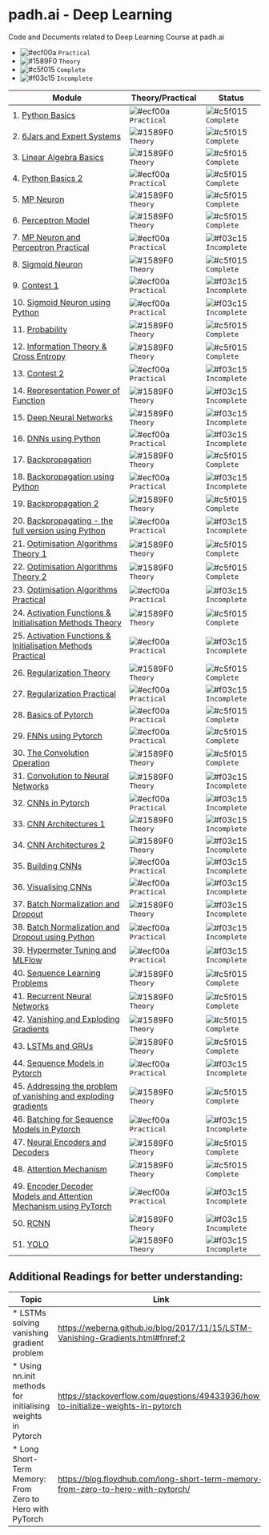# padh.ai - Deep Learning
Code and Documents related to Deep Learning Course at padh.ai

- ![#ecf00a](https://placehold.it/15/ecf00a/000000?text=+) `Practical`
- ![#1589F0](https://placehold.it/15/1589F0/000000?text=+) `Theory`
- ![#c5f015](https://placehold.it/15/c5f015/000000?text=+) `Complete`
- ![#f03c15](https://placehold.it/15/f03c15/000000?text=+) `Incomplete`

| Module | Theory/Practical | Status | 
| ------ | ---------------- | ------ |
| 1. [Python Basics](/Module%2001%20-%20Python%20Basics) | ![#ecf00a](https://placehold.it/15/ecf00a/000000?text=+) `Practical`| ![#c5f015](https://placehold.it/15/c5f015/000000?text=+) `Complete` | 
| 2. [6Jars and Expert Systems](/Module%2002%20-%206jars%20and%20Expert%20Systems) |![#1589F0](https://placehold.it/15/1589F0/000000?text=+) `Theory` | ![#c5f015](https://placehold.it/15/c5f015/000000?text=+) `Complete` | 
| 3. [Linear Algebra Basics](/Module%2003%20-%20Vectors%20and%20Matrices)|![#1589F0](https://placehold.it/15/1589F0/000000?text=+) `Theory` | ![#c5f015](https://placehold.it/15/c5f015/000000?text=+) `Complete`|
| 4. [Python Basics 2](/Module%2004%20-%20Python%20Basics2%20and%20Vectors) | ![#ecf00a](https://placehold.it/15/ecf00a/000000?text=+) `Practical` | ![#c5f015](https://placehold.it/15/c5f015/000000?text=+) `Complete`|
| 5. [MP Neuron](/Module%2005%20-%20MCP) |![#1589F0](https://placehold.it/15/1589F0/000000?text=+) `Theory` | ![#c5f015](https://placehold.it/15/c5f015/000000?text=+) `Complete` |
| 6. [Perceptron Model](/Module%2006%20-%20Perceptron) |![#1589F0](https://placehold.it/15/1589F0/000000?text=+) `Theory` | ![#c5f015](https://placehold.it/15/c5f015/000000?text=+) `Complete`|
| 7. [MP Neuron and Perceptron Practical](/Module%2007%20-%20MCP%20and%20Perceptron%20Code) |![#ecf00a](https://placehold.it/15/ecf00a/000000?text=+) `Practical` | ![#f03c15](https://placehold.it/15/f03c15/000000?text=+) `Incomplete` |
| 8. [Sigmoid Neuron](/Module%2008%20-%20Sigmoid%20Neuron) |![#1589F0](https://placehold.it/15/1589F0/000000?text=+) `Theory` | ![#c5f015](https://placehold.it/15/c5f015/000000?text=+) `Complete`|
| 9. [Contest 1](/Module%2009%20-%20Contest1) |![#ecf00a](https://placehold.it/15/ecf00a/000000?text=+) `Practical` | ![#f03c15](https://placehold.it/15/f03c15/000000?text=+) `Incomplete`|
| 10. [Sigmoid Neuron using Python](/Module%2010%20-%20Python%20Sigmoid) |![#ecf00a](https://placehold.it/15/ecf00a/000000?text=+) `Practical` | ![#f03c15](https://placehold.it/15/f03c15/000000?text=+) `Incomplete` |
| 11. [Probability]() |![#1589F0](https://placehold.it/15/1589F0/000000?text=+) `Theory` | ![#c5f015](https://placehold.it/15/c5f015/000000?text=+) `Complete`|
| 12. [Information Theory & Cross Entropy]() |![#1589F0](https://placehold.it/15/1589F0/000000?text=+) `Theory` | ![#c5f015](https://placehold.it/15/c5f015/000000?text=+) `Complete`|
| 13. [Contest 2]() |![#ecf00a](https://placehold.it/15/ecf00a/000000?text=+) `Practical` | ![#f03c15](https://placehold.it/15/f03c15/000000?text=+) `Incomplete`|
| 14. [Representation Power of Function]() |![#1589F0](https://placehold.it/15/1589F0/000000?text=+) `Theory` | ![#f03c15](https://placehold.it/15/f03c15/000000?text=+) `Incomplete`|
| 15. [Deep Neural Networks]() |![#1589F0](https://placehold.it/15/1589F0/000000?text=+) `Theory` | ![#f03c15](https://placehold.it/15/f03c15/000000?text=+) `Incomplete`| 
| 16. [DNNs using Python]() |![#ecf00a](https://placehold.it/15/ecf00a/000000?text=+) `Practical` | ![#f03c15](https://placehold.it/15/f03c15/000000?text=+) `Incomplete`|
| 17. [Backpropagation]() |![#1589F0](https://placehold.it/15/1589F0/000000?text=+) `Theory` | ![#c5f015](https://placehold.it/15/c5f015/000000?text=+) `Complete`|
| 18. [Backpropagation using Python]() |![#ecf00a](https://placehold.it/15/ecf00a/000000?text=+) `Practical` | ![#f03c15](https://placehold.it/15/f03c15/000000?text=+) `Incomplete`|
| 19. [Backpropagation 2]() |![#1589F0](https://placehold.it/15/1589F0/000000?text=+) `Theory` | ![#c5f015](https://placehold.it/15/c5f015/000000?text=+) `Complete`| 
| 20. [Backpropagating - the full version using Python]() |![#ecf00a](https://placehold.it/15/ecf00a/000000?text=+) `Practical` | ![#f03c15](https://placehold.it/15/f03c15/000000?text=+) `Incomplete`|
| 21. [Optimisation Algorithms Theory 1]() | ![#1589F0](https://placehold.it/15/1589F0/000000?text=+) `Theory`| ![#c5f015](https://placehold.it/15/c5f015/000000?text=+) `Complete`|
| 22. [Optimisation Algorithms Theory 2]() |![#1589F0](https://placehold.it/15/1589F0/000000?text=+) `Theory` | ![#c5f015](https://placehold.it/15/c5f015/000000?text=+) `Complete`|
| 23. [Optimisation Algorithms Practical]() |![#ecf00a](https://placehold.it/15/ecf00a/000000?text=+) `Practical` | ![#f03c15](https://placehold.it/15/f03c15/000000?text=+) `Incomplete`|
| 24. [Activation Functions & Initialisation Methods Theory]() |![#1589F0](https://placehold.it/15/1589F0/000000?text=+) `Theory` | ![#c5f015](https://placehold.it/15/c5f015/000000?text=+) `Complete`|
| 25. [Activation Functions & Initialisation Methods Practical]() |![#ecf00a](https://placehold.it/15/ecf00a/000000?text=+) `Practical` | ![#f03c15](https://placehold.it/15/f03c15/000000?text=+) `Incomplete`|
| 26. [Regularization Theory]() |![#1589F0](https://placehold.it/15/1589F0/000000?text=+) `Theory` | ![#c5f015](https://placehold.it/15/c5f015/000000?text=+) `Complete`|
| 27. [Regularization Practical]() | ![#ecf00a](https://placehold.it/15/ecf00a/000000?text=+) `Practical`| ![#f03c15](https://placehold.it/15/f03c15/000000?text=+) `Incomplete`|
| 28. [Basics of Pytorch]() |![#ecf00a](https://placehold.it/15/ecf00a/000000?text=+) `Practical` |  ![#c5f015](https://placehold.it/15/c5f015/000000?text=+) `Complete`|
| 29. [FNNs using Pytorch]() | ![#ecf00a](https://placehold.it/15/ecf00a/000000?text=+) `Practical`| ![#c5f015](https://placehold.it/15/c5f015/000000?text=+) `Complete`|
| 30. [The Convolution Operation]() |![#1589F0](https://placehold.it/15/1589F0/000000?text=+) `Theory` | ![#c5f015](https://placehold.it/15/c5f015/000000?text=+) `Complete`|
| 31. [Convolution to Neural Networks]() |![#1589F0](https://placehold.it/15/1589F0/000000?text=+) `Theory` | ![#f03c15](https://placehold.it/15/f03c15/000000?text=+) `Incomplete`|
| 32. [CNNs in Pytorch]() |![#ecf00a](https://placehold.it/15/ecf00a/000000?text=+) `Practical` | ![#f03c15](https://placehold.it/15/f03c15/000000?text=+) `Incomplete`|
| 33. [CNN Architectures 1]() |![#1589F0](https://placehold.it/15/1589F0/000000?text=+) `Theory` | ![#f03c15](https://placehold.it/15/f03c15/000000?text=+) `Incomplete`|
| 34. [CNN Architectures 2]() |![#1589F0](https://placehold.it/15/1589F0/000000?text=+) `Theory` | ![#f03c15](https://placehold.it/15/f03c15/000000?text=+) `Incomplete`|
| 35. [Building CNNs]() |![#ecf00a](https://placehold.it/15/ecf00a/000000?text=+) `Practical` | ![#f03c15](https://placehold.it/15/f03c15/000000?text=+) `Incomplete`|
| 36. [Visualising CNNs]() |![#ecf00a](https://placehold.it/15/ecf00a/000000?text=+) `Practical` | ![#f03c15](https://placehold.it/15/f03c15/000000?text=+) `Incomplete`|
| 37. [Batch Normalization and Dropout]() |![#1589F0](https://placehold.it/15/1589F0/000000?text=+) `Theory` | ![#f03c15](https://placehold.it/15/f03c15/000000?text=+) `Incomplete`|
| 38. [Batch Normalization and Dropout using Python]() |![#ecf00a](https://placehold.it/15/ecf00a/000000?text=+) `Practical` | ![#f03c15](https://placehold.it/15/f03c15/000000?text=+) `Incomplete`|
| 39. [Hypermeter Tuning and MLFlow]() |![#ecf00a](https://placehold.it/15/ecf00a/000000?text=+) `Practical` | ![#f03c15](https://placehold.it/15/f03c15/000000?text=+) `Incomplete`|
| 40. [Sequence Learning Problems]() |![#1589F0](https://placehold.it/15/1589F0/000000?text=+) `Theory` | ![#c5f015](https://placehold.it/15/c5f015/000000?text=+) `Complete` |
| 41. [Recurrent Neural Networks]() |![#1589F0](https://placehold.it/15/1589F0/000000?text=+) `Theory` | ![#c5f015](https://placehold.it/15/c5f015/000000?text=+) `Complete`|
| 42. [Vanishing and Exploding Gradients]() |![#1589F0](https://placehold.it/15/1589F0/000000?text=+) `Theory` | ![#c5f015](https://placehold.it/15/c5f015/000000?text=+) `Complete`|
| 43. [LSTMs and GRUs]() |![#1589F0](https://placehold.it/15/1589F0/000000?text=+) `Theory` | ![#c5f015](https://placehold.it/15/c5f015/000000?text=+) `Complete`|
| 44. [Sequence Models in Pytorch]() |![#ecf00a](https://placehold.it/15/ecf00a/000000?text=+) `Practical` | ![#f03c15](https://placehold.it/15/f03c15/000000?text=+) `Incomplete`|
| 45. [Addressing the problem of vanishing and exploding gradients]() |![#1589F0](https://placehold.it/15/1589F0/000000?text=+) `Theory` | ![#c5f015](https://placehold.it/15/c5f015/000000?text=+) `Complete`| 
| 46. [Batching for Sequence Models in Pytorch]() |![#ecf00a](https://placehold.it/15/ecf00a/000000?text=+) `Practical` | ![#f03c15](https://placehold.it/15/f03c15/000000?text=+) `Incomplete`|
| 47. [Neural Encoders and Decoders]() |![#1589F0](https://placehold.it/15/1589F0/000000?text=+) `Theory` | ![#c5f015](https://placehold.it/15/c5f015/000000?text=+) `Complete`|
| 48. [Attention Mechanism]() |![#1589F0](https://placehold.it/15/1589F0/000000?text=+) `Theory` | ![#c5f015](https://placehold.it/15/c5f015/000000?text=+) `Complete`|
| 49. [Encoder Decoder Models and Attention Mechanism using PyTorch]() |![#ecf00a](https://placehold.it/15/ecf00a/000000?text=+) `Practical` | ![#f03c15](https://placehold.it/15/f03c15/000000?text=+) `Incomplete`|
| 50. [RCNN]() |![#1589F0](https://placehold.it/15/1589F0/000000?text=+) `Theory` | ![#f03c15](https://placehold.it/15/f03c15/000000?text=+) `Incomplete`|
| 51. [YOLO]() |![#1589F0](https://placehold.it/15/1589F0/000000?text=+) `Theory` | ![#f03c15](https://placehold.it/15/f03c15/000000?text=+) `Incomplete`|

## Additional Readings for better understanding:

|Topic| Link | 
|---- | ---- |
|* LSTMs solving vanishing gradient problem |https://weberna.github.io/blog/2017/11/15/LSTM-Vanishing-Gradients.html#fnref:2 |
|* Using nn.init methods for initialising weights in Pytorch|https://stackoverflow.com/questions/49433936/how-to-initialize-weights-in-pytorch|
|* Long Short-Term Memory: From Zero to Hero with PyTorch | https://blog.floydhub.com/long-short-term-memory-from-zero-to-hero-with-pytorch/|
